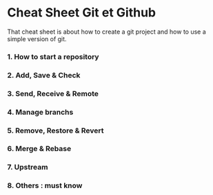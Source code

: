 # Cheat Sheet Git et Github

That cheat sheet is about how to create a git project and how to use a simple version of git.



### 1. How to start a repository



### 2. Add, Save & Check



### 3. Send, Receive & Remote



### 4. Manage branchs



### 5. Remove, Restore & Revert



### 6. Merge & Rebase



### 7. Upstream



### 8. Others : must know


